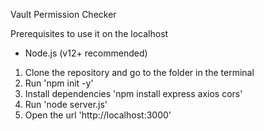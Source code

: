 Vault Permission Checker

Prerequisites to use it on the localhost
- Node.js (v12+ recommended)

1. Clone the repository and go to the folder in the terminal
2. Run 'npm init -y'
3. Install dependencies 'npm install express axios cors'
4. Run 'node server.js'
5. Open the url 'http://localhost:3000'
